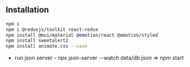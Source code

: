 ## Installation

```bash
npm i 
npm i @reduxjs/toolkit react-redux
npm install @mui/material @emotion/react @emotion/styled
npm install sweetalert2
npm install animate.css --save
```

- run json server - npx json-server --watch data/db.json => npm start
